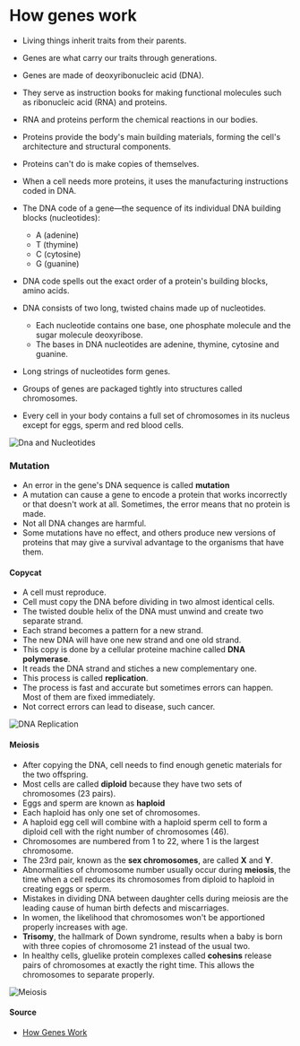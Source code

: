 # How genes work

- Living things inherit traits from their parents.
- Genes are what carry our traits through generations. 
- Genes are made of deoxyribonucleic acid (DNA).
- They serve as instruction books for making functional molecules such as ribonucleic acid (RNA) and proteins.
- RNA and proteins perform the chemical reactions in our bodies.

- Proteins provide the body's main building materials, forming the cell's architecture and structural components. 
- Proteins can't do is make copies of themselves. 
- When a cell needs more proteins, it uses the manufacturing instructions coded in DNA.
- The DNA code of a gene—the sequence of its individual DNA building blocks (nucleotides):
   - A (adenine)
   - T (thymine)
   - C (cytosine)
   - G (guanine)
- DNA code spells out the exact order of a protein's building blocks, amino acids.
- DNA consists of two long, twisted chains made up of nucleotides. 
    - Each nucleotide contains one base, one phosphate molecule and the sugar molecule deoxyribose. 
    - The bases in DNA nucleotides are adenine, thymine, cytosine and guanine.
- Long strings of nucleotides form genes.
- Groups of genes are packaged tightly into structures called chromosomes. 
- Every cell in your body contains a full set of chromosomes in its nucleus except for eggs, sperm and red blood cells.

![Dna and Nucleotides](http://upload.wikimedia.org/wikipedia/commons/d/d3/0322_DNA_Nucleotides.jpg)


### Mutation
- An error in the gene's DNA sequence is called **mutation**
- A mutation can cause a gene to encode a protein that works incorrectly or that doesn't work at all. Sometimes, the error means that no protein is made.
- Not all DNA changes are harmful. 
- Some mutations have no effect, and others produce new versions of proteins that may give a survival advantage to the organisms that have them. 

#### Copycat
- A cell must reproduce.
- Cell must copy the DNA before dividing in two almost identical cells.
- The twisted double helix of the DNA must unwind and create two separate strand.
- Each strand becomes a pattern for a new strand.
- The new DNA will have one new strand and one old strand.
- This copy is done by a cellular proteine machine called **DNA polymerase**.
- It reads the DNA strand and stiches a new complementary one.
- This process is called **replication**.
- The process is fast and accurate but sometimes errors can happen. Most of them are fixed immediately.
- Not correct errors can lead to disease, such cancer.

![DNA Replication](http://upload.wikimedia.org/wikipedia/commons/thumb/7/70/DNA_replication_split.svg/508px-DNA_replication_split.svg.png)

#### Meiosis
- After copying the DNA, cell needs to find enough genetic materials for the two offspring.
- Most cells are called **diploid** because they have two sets of chromosomes (23 pairs).
- Eggs and sperm are known as **haploid**
- Each haploid has only one set of chromosomes.
- A haploid egg cell will combine with a haploid sperm cell to form a diploid cell with the right number of chromosomes (46).
- Chromosomes are numbered from 1 to 22, where 1 is the largest chromosome.
- The 23rd pair, known as the **sex chromosomes**, are called **X** and **Y**.
- Abnormalities of chromosome number usually occur during **meiosis**, the time when a cell reduces its chromosomes from diploid to haploid in creating eggs or sperm.
- Mistakes in dividing DNA between daughter cells during meiosis are the leading cause of human birth defects and miscarriages.
- In women, the likelihood that chromosomes won't be apportioned properly increases with age.
- **Trisomy**, the hallmark of Down syndrome, results when a baby is born with three copies of chromosome 21 instead of the usual two.
- In healthy cells, gluelike protein complexes called **cohesins** release pairs of chromosomes at exactly the right time. This allows the chromosomes to separate properly.

![Meiosis](https://biologypost.files.wordpress.com/2013/01/meiosis.jpg)


#### Source
- [How Genes Work](http://goo.gl/cqXsz2)
